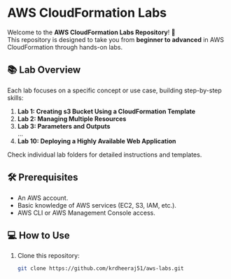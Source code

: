 # AWS CloudFormation Labs

Welcome to the **AWS CloudFormation Labs Repository**! 🚀  
This repository is designed to take you from **beginner to advanced** in AWS CloudFormation through hands-on labs.

## 📚 Lab Overview
Each lab focuses on a specific concept or use case, building step-by-step skills:
1. **Lab 1: Creating s3 Bucket Using a CloudFormation Template**  
2. **Lab 2: Managing Multiple Resources**  
3. **Lab 3: Parameters and Outputs**  
...  
10. **Lab 10: Deploying a Highly Available Web Application**

Check individual lab folders for detailed instructions and templates.

## 🛠️ Prerequisites
- An AWS account.
- Basic knowledge of AWS services (EC2, S3, IAM, etc.).
- AWS CLI or AWS Management Console access.

## 💻 How to Use
1. Clone this repository:  
   ```bash
   git clone https://github.com/krdheeraj51/aws-labs.git
